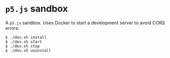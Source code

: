 # `p5.js` sandbox

A `p5.js` sandbox.  Uses Docker to start a development server to avoid CORS errors:
 ```
 $ ./dev.sh install
 $ ./dev.sh start
 $ ./dev.sh stop
 $ ./dev.sh uninstall
 ```
